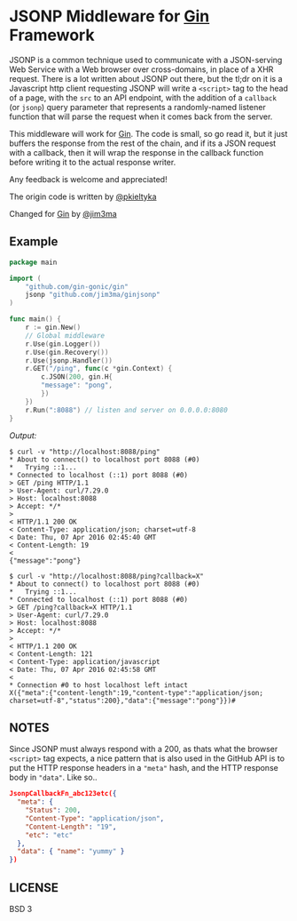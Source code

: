 # JSONP Middleware for [Gin](https://github.com/gin-gonic/gin) Framework

JSONP is a common technique used to communicate with a JSON-serving Web Service with a
Web browser over cross-domains, in place of a XHR request. There is a lot written about
JSONP out there, but the tl;dr on it is a Javascript http client requesting JSONP
will write a `<script>` tag to the head of a page, with the `src` to an API endpoint,
with the addition of a `callback` (or `jsonp`) query parameter that represents a
randomly-named listener function that will parse the request when it comes back from
the server.

This middleware will work for [Gin](https://github.com/gin-gonic/gin). The code
is small, so go read it, but it just buffers the response from the rest of the chain,
and if its a JSON request with a callback, then it will wrap the response in the callback
function before writing it to the actual response writer.

Any feedback is welcome and appreciated!

The origin code is written by [@pkieltyka](https://github.com/pkieltyka)

Changed for [Gin](https://github.com/gin-gonic/gin) by [@jim3ma](https://github.com/jim3ma)

## Example

```go
package main

import (
	"github.com/gin-gonic/gin"
	jsonp "github.com/jim3ma/ginjsonp"
)

func main() {
	r := gin.New()
	// Global middleware
	r.Use(gin.Logger())
	r.Use(gin.Recovery())
	r.Use(jsonp.Handler())
	r.GET("/ping", func(c *gin.Context) {
		c.JSON(200, gin.H{
		"message": "pong",
		})
	})
	r.Run(":8088") // listen and server on 0.0.0.0:8080
}
```

*Output:*

```
$ curl -v "http://localhost:8088/ping"
* About to connect() to localhost port 8088 (#0)
*   Trying ::1...
* Connected to localhost (::1) port 8088 (#0)
> GET /ping HTTP/1.1
> User-Agent: curl/7.29.0
> Host: localhost:8088
> Accept: */*
> 
< HTTP/1.1 200 OK
< Content-Type: application/json; charset=utf-8
< Date: Thu, 07 Apr 2016 02:45:40 GMT
< Content-Length: 19
< 
{"message":"pong"}

$ curl -v "http://localhost:8088/ping?callback=X"
* About to connect() to localhost port 8088 (#0)
*   Trying ::1...
* Connected to localhost (::1) port 8088 (#0)
> GET /ping?callback=X HTTP/1.1
> User-Agent: curl/7.29.0
> Host: localhost:8088
> Accept: */*
> 
< HTTP/1.1 200 OK
< Content-Length: 121
< Content-Type: application/javascript
< Date: Thu, 07 Apr 2016 02:45:58 GMT
< 
* Connection #0 to host localhost left intact
X({"meta":{"content-length":19,"content-type":"application/json; charset=utf-8","status":200},"data":{"message":"pong"}})#
```

## NOTES

Since JSONP must always respond with a 200, as thats what the browser `<script>`
tag expects, a nice pattern that is also used in the GitHub API is to put the HTTP
response headers in a `"meta"` hash, and the HTTP response body in `"data"`. Like so..

```json
JsonpCallbackFn_abc123etc({
  "meta": {
    "Status": 200,
    "Content-Type": "application/json",
    "Content-Length": "19",
    "etc": "etc"
  },
  "data": { "name": "yummy" }
})
```

## LICENSE

BSD 3
